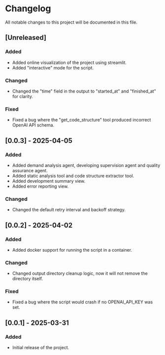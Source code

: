 # Changelog

All notable changes to this project will be documented in this file.

## [Unreleased]

### Added

- Added online visualization of the project using streamlit.
- Added "interactive" mode for the script.

### Changed

- Changed the "time" field in the output to "started_at" and "finished_at" for clarity.

### Fixed

- Fixed a bug where the "get_code_structure" tool produced incorrect OpenAI API schema.

## [0.0.3] - 2025-04-05

### Added

- Added demand analysis agent, developing supervision agent and quality assurance agent.
- Added static analysis tool and code structure extractor tool.
- Added development summary view.
- Added error reporting view.

### Changed

- Changed the default retry interval and backoff strategy.

## [0.0.2] - 2025-04-02

### Added

- Added docker support for running the script in a container.

### Changed

- Changed output directory cleanup logic, now it will not remove the directory itself.

### Fixed

- Fixed a bug where the script would crash if no OPENAI_API_KEY was set.

## [0.0.1] - 2025-03-31

### Added

- Initial release of the project.
